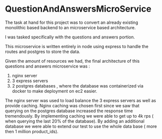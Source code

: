 # QuestionAndAnswersMicroService

The task at hand for this project was to convert an already existing monolithic based backend to an microservice based architecture.

I was tasked specifically with the questions and answers portion.

This microservice is written entirely in node using express to handle the routes and postgres to store the data.

Given the amount of resources we had, the final architecture of this questions and answers microservice was :

1. nginx server
2. 3 express servers
3. 2 postgres databases , where the database was containerized via docker to make deployment on ec2 easier.

The nginx server was used to load balance the 3 express servers as well as provide caching. Nginx caching was chosen first since we saw that querying on the postgres database increased the response time tremendously. By implementing caching we were able to get up to 4k rps ( when querying the last 20% of the database). By adding an additional database we were able to extend our test to use the whole data base ( more then 1 million product_ids).